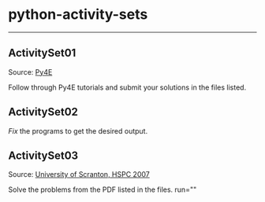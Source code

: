 # python-activity-sets
---

## ActivitySet01
Source: [Py4E](https://py4e.com)

Follow through Py4E tutorials and submit your solutions in the files listed.

## ActivitySet02
*Fix* the programs to get the desired output.

## ActivitySet03
Source: [University of Scranton, HSPC 2007](https://www.cs.scranton.edu/~mccloske/hs_prog_contest/contest_problems/probs_07_head.pdf)

Solve the problems from the PDF listed in the files.
run=""
